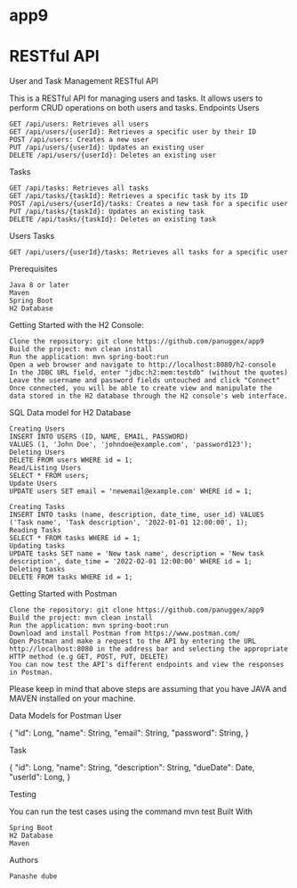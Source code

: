 # app9
 
# RESTful API
 User and Task Management RESTful API

This is a RESTful API for managing users and tasks. It allows users to perform CRUD operations on both users and tasks.
Endpoints
Users

    GET /api/users: Retrieves all users
    GET /api/users/{userId}: Retrieves a specific user by their ID
    POST /api/users: Creates a new user
    PUT /api/users/{userId}: Updates an existing user
    DELETE /api/users/{userId}: Deletes an existing user

Tasks

    GET /api/tasks: Retrieves all tasks
    GET /api/tasks/{taskId}: Retrieves a specific task by its ID
    POST /api/users/{userId}/tasks: Creates a new task for a specific user
    PUT /api/tasks/{taskId}: Updates an existing task
    DELETE /api/tasks/{taskId}: Deletes an existing task

Users Tasks

    GET /api/users/{userId}/tasks: Retrieves all tasks for a specific user


Prerequisites

    Java 8 or later
    Maven
    Spring Boot
    H2 Database


Getting Started with the H2 Console:

    Clone the repository: git clone https://github.com/panuggex/app9
    Build the project: mvn clean install
    Run the application: mvn spring-boot:run
    Open a web browser and navigate to http://localhost:8080/h2-console
    In the JDBC URL field, enter "jdbc:h2:mem:testdb" (without the quotes)
    Leave the username and password fields untouched and click "Connect"
    Once connected, you will be able to create view and manipulate the data stored in the H2 database through the H2 console's web interface.


SQL Data model for H2 Database

    Creating Users
    INSERT INTO USERS (ID, NAME, EMAIL, PASSWORD)
    VALUES (1, 'John Doe', 'johndoe@example.com', 'password123');
    Deleting Users
    DELETE FROM users WHERE id = 1;
    Read/Listing Users
    SELECT * FROM users;
    Update Users
    UPDATE users SET email = 'newemail@example.com' WHERE id = 1;

    Creating Tasks
    INSERT INTO tasks (name, description, date_time, user_id) VALUES ('Task name', 'Task description', '2022-01-01 12:00:00', 1);
    Reading Tasks
    SELECT * FROM tasks WHERE id = 1;
    Updating tasks
    UPDATE tasks SET name = 'New task name', description = 'New task description', date_time = '2022-02-01 12:00:00' WHERE id = 1;
    Deleting tasks
    DELETE FROM tasks WHERE id = 1;

Getting Started with Postman

    Clone the repository: git clone https://github.com/panuggex/app9
    Build the project: mvn clean install
    Run the application: mvn spring-boot:run
    Download and install Postman from https://www.postman.com/
    Open Postman and make a request to the API by entering the URL http://localhost:8080 in the address bar and selecting the appropriate HTTP method (e.g GET, POST, PUT, DELETE)
    You can now test the API's different endpoints and view the responses in Postman.

Please keep in mind that above steps are assuming that you have JAVA and MAVEN installed on your machine.

Data Models for Postman
User

{
    "id": Long,
    "name": String,
    "email": String,
    "password": String,
}

Task

{
    "id": Long,
    "name": String,
    "description": String,
    "dueDate": Date,
    "userId": Long,
}

Testing

You can run the test cases using the command mvn test
Built With

    Spring Boot
    H2 Database
    Maven

Authors

    Panashe dube